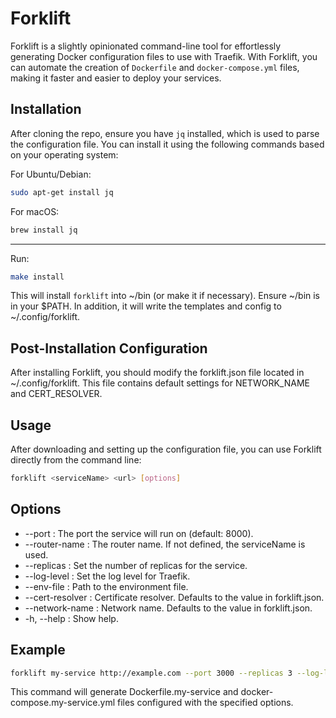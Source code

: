 # Forklift

Forklift is a slightly opinionated command-line tool for effortlessly generating Docker configuration files to use with Traefik. With Forklift, you can automate the creation of `Dockerfile` and `docker-compose.yml` files, making it faster and easier to deploy your services.

## Installation

After cloning the repo, ensure you have `jq` installed, which is used to parse the configuration file. You can install it using the following commands based on your operating system:

For Ubuntu/Debian:

```bash
sudo apt-get install jq
```

For macOS:

```bash
brew install jq
```

---

Run:

```bash
make install
```

This will install `forklift` into ~/bin (or make it if necessary). Ensure ~/bin is in your $PATH. In addition, it will write the templates and config to ~/.config/forklift.

## Post-Installation Configuration

After installing Forklift, you should modify the forklift.json file located in ~/.config/forklift. This file contains default settings for NETWORK_NAME and CERT_RESOLVER.

## Usage

After downloading and setting up the configuration file, you can use Forklift directly from the command line:

```bash
forklift <serviceName> <url> [options]
```

## Options

- --port : The port the service will run on (default: 8000).
- --router-name : The router name. If not defined, the serviceName is used.
- --replicas : Set the number of replicas for the service.
- --log-level : Set the log level for Traefik.
- --env-file : Path to the environment file.
- --cert-resolver : Certificate resolver. Defaults to the value in forklift.json.
- --network-name : Network name. Defaults to the value in forklift.json.
- -h, --help : Show help.

## Example

```bash
forklift my-service http://example.com --port 3000 --replicas 3 --log-level INFO
```

This command will generate Dockerfile.my-service and docker-compose.my-service.yml files configured with the specified options.
